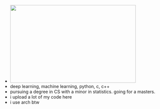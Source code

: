 - <img src="https://github.com/wettestsock/wettestsock/assets/119987092/0a72481d-d13a-4ff8-9eb0-d34cdcece168" width="400" height="250"> 
- deep learning, machine learning, python, c, c++ 
- pursuing a degree in CS with a minor in statistics. going for a masters. 
- i upload a lot of my code here 
- i use arch btw 

